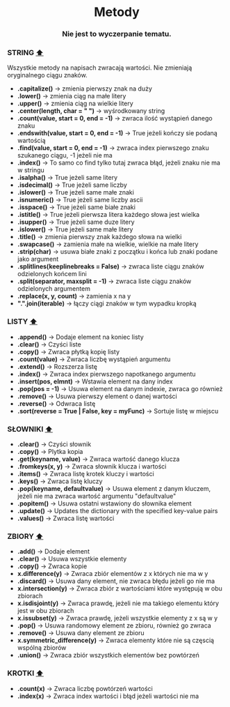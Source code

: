 <a name="main"/>

<h1 align="center"> Metody </h1>

<h3 align="center">Nie jest to wyczerpanie tematu. </h3>

### STRING [⬆️](#main)  
<p>Wszystkie metody na napisach zwracają wartości. Nie zmieniają oryginalnego ciągu znaków.</p>

  * __.capitalize()__ -> zmienia pierwszy znak na duży
  * __.lower()__ -> zmienia ciąg na małe litery
  * __.upper()__ -> zmienia ciąg na wielkie litery
  * __.center(length, char = " ")__ -> wyśrodkowany string
  * __.count(value, start = 0, end = -1)__ -> zwraca ilość wystąpień danego znaku 
  * __.endswith(value, start = 0, end = -1)__ -> True jeżeli kończy sie podaną wartością
  * __.find(value, start = 0, end = -1)__ -> zwraca index pierwszego znaku szukanego ciągu, -1 jeżeli nie ma
  * __.index()__ -> To samo co find tylko tutaj zwraca błąd, jeżeli znaku nie ma w stringu
  * __.isalpha()__ -> True jeżeli same litery
  * __.isdecimal()__ -> True jeżeli same liczby
  * __.islower()__ -> True jeżeli same małe znaki
  * __.isnumeric()__ -> True jeżeli same liczby ascii
  * __.isspace()__ -> True jeżeli same białe znaki
  * __.istitle()__ -> True jeżeli pierwsza litera każdego słowa jest wielka
  * __.isupper()__ -> True jeżeli same duze litery
  * __.islower()__ -> True jeżeli same małe litery
  * __.title()__ -> zmienia pierwszy znak każdego słowa na wielki
  * __.swapcase()__ -> zamienia małe na wielkie, wielkie na małe litery
  * __.strip(char)__ -> usuwa białe znaki z początku i końca lub znaki podane jako argument
  * __.splitlines(keeplinebreaks = False)__ -> zwraca liste ciągu znaków odzielonych końcem lini
  * __.split(separator, maxsplit = -1)__ -> zwraca liste ciągu znaków odzielonych argumentem
  * __.replace(x, y, count)__ -> zamienia x na y
  * __".".join(iterable)__ -> łączy ciągi znaków w tym wypadku kropką
 
### LISTY [⬆️](#main)
  * __.append()__ -> Dodaje element na koniec listy
  * __.clear()__ -> Czyści liste
  * __.copy()__ -> Zwraca płytką kopię listy
  * __.count(value)__ -> Zwraca liczbę wystąpień argumentu
  * __.extend()__ -> Rozszerza listę
  * __.index()__ -> Zwraca index pierwszego napotkanego argumentu
  * __.insert(pos, elmnt)__ -> Wstawia element na dany index
  * __.pop(pos = -1)__ -> Usuwa element na danym indexie, zwraca go również
  * __.remove()__ -> Usuwa pierwszy element o danej wartości
  * __.reverse()__ -> Odwraca listę
  * __.sort(reverse = True | False, key = myFunc)__ -> Sortuje listę w miejscu

### SŁOWNIKI [⬆️](#main)
  * __.clear()__ -> Czyści słownik
  * __.copy()__ -> Plytka kopia
  * __.get(keyname, value)__ -> Zwraca wartość danego klucza
  * __.fromkeys(x, y)__ -> Zwraca słownik klucza i wartości
  * __.items()__ -> Zwraca listę krotek kluczy i wartości
  * __.keys()__ -> Zwraca listę kluczy
  * __.pop(keyname, defaultvalue)__ -> Usuwa element z danym kluczem, jeżeli nie ma zwraca wartość argumentu "defaultvalue"
  * __.popitem()__ -> Usuwa ostatni wstawiony do słownika element
  * __.update()__ -> Updates the dictionary with the specified key-value pairs
  * __.values()__ -> Zwraca listę wartości

### ZBIORY [⬆️](#main)
  * __.add()__ -> Dodaje element 
  * __.clear()__ -> Usuwa wszystkie elementy
  * __.copy()__ -> Zwraca kopie
  * __x.difference(y)__ -> Zwraca zbiór elementów z x których nie ma w y
  * __.discard()__ -> Usuwa dany element, nie zwraca błędu jeżeli go nie ma
  * __x.intersection(y)__ -> Zwraca zbiór z wartościami które występują w obu zbiorach
  * __x.isdisjoint(y)__ -> Zwraca prawdę, jeżeli nie ma takiego elementu który jest w obu zbiorach
  * __x.issubset(y)__ -> Zwraca prawdę, jeżeli wszystkie elementy z x są w y
  * __.pop()__ -> Usuwa randomowy element ze zbioru, również go zwraca
  * __.remove()__ -> Usuwa dany element ze zbioru
  * __x.symmetric_difference(y)__ -> Zwraca elementy które nie są częscią wspólną zbiorów
  * __.union()__ -> Zwraca zbiór wszystkich elementów bez powtórzeń

### KROTKI [⬆️](#main)
  * __.count(x)__ ->	Zwraca liczbę powtórzeń wartości
  * __.index(x)__ ->	Zwraca index wartości i błąd jeżeli wartości nie ma
